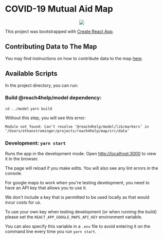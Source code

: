 # COVID-19 Mutual Aid Map

<p align="center">
  <img src="../branding/banners/swarm_banner_map_alt.png">
</p>

This project was bootstrapped with [Create React App](https://github.com/facebook/create-react-app).

## Contributing Data to The Map

You may find instructions on how to contribute data to the map [here](src/data/README.md).

## Available Scripts

In the project directory, you can run:

### Build @reach4help/model dependency:

`cd ../model` `yarn build`

Without this step, you will see this error:

```
Module not found: Can’t resolve ‘@reach4help/model/lib/markers’ in ‘/Users/ethanstrominger/projects/reach4help/map/src/data’
```

### Development: `yarn start`

Runs the app in the development mode. Open [http://localhost:3000](http://localhost:3000) to view it in the browser.

The page will reload if you make edits. You will also see any lint errors in the console.

For google maps to work when you're testing development, you need to have an API key that allows you to use it.

We don't include a key that is permitted to be used locally as that would incur costs for us.

To use your own key when testing development (or when running the build) please set the `REACT_APP_GOOGLE_MAPS_API_KEY` environment variable.

You can also specify this variable in a `.env` file to avoid entering it on the command line every time you run `yarn start`.
